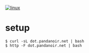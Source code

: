 [![linux](https://github.com/pandanoir/dotfiles/actions/workflows/test-linux.yml/badge.svg?branch=master)](https://github.com/pandanoir/dotfiles/actions/workflows/test-linux.yml)

# setup

```
$ curl -sL dot.pandanoir.net | bash
$ http -F dot.pandanoir.net | bash
```

